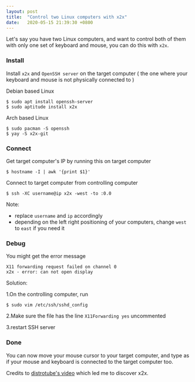 ```yaml
---
layout: post
title:  "Control two Linux computers with x2x"
date:   2020-05-15 21:39:30 +0800
---
```


<!--Control two Linux computers side-by-side with one set of mouse and keyboard with x2x.-->

Let's say you have two Linux computers, and want to control both of them with only one set of keyboard and mouse, you can do this with `x2x`.

<!--need GIF demo better though, but bit hard to do, 再看吧-->

<!--Basically you install x2x and openssh-server on the computer you want to control with another computer-->

<!--### Prerequisites-->
<!--Have `openssh-server` installed on your target computer ( the computer where your mouse and keyboard are not physically plugged in to )-->

<!--Debian based Linux-->
<!--```-->
<!--$ sudo apt install openssh-server-->
<!--```-->



### Install

Install `x2x` and `OpenSSH server` on the target computer ( the one where your keyboard and mouse is not physically connected to )

Debian based Linux
```
$ sudo apt install openssh-server
$ sudo aptitude install x2x
```

Arch based Linux
```
$ sudo pacman -S openssh
$ yay -S x2x-git
```


### Connect
Get target computer's IP by running this on target computer
```
$ hostname -I | awk '{print $1}'
```

Connect to target computer from controlling computer
<!--( where your keyboard and mouse is plugged in to )-->
```
$ ssh -XC username@ip x2x -west -to :0.0
```
Note:
- replace `username` and `ip` accordingly
- depending on the left right positioning of your computers, change `west` to `east` if you need it

### Debug

You might get the error message
```
X11 forwarding request failed on channel 0
x2x - error: can not open display
```

Solution:

1.On the controlling computer, run

```
$ sudo vim /etc/ssh/sshd_config
```

2.Make sure the file has the line
`X11Forwarding yes`
uncommented

3.restart SSH server

### Done

You can now move your mouse cursor to your target computer, and type as if your mouse and keyboard is connected to the target computer too.


Credits to [distrotube's video](https://www.youtube.com/watch?v=umC_zUPGrp4) which led me to discover x2x.
